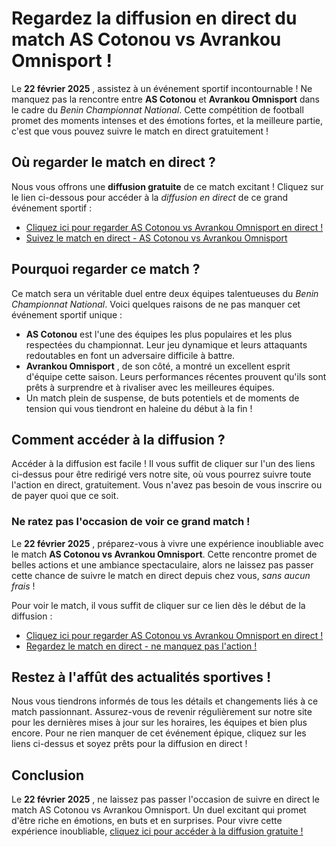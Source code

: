 # Regardez la diffusion en direct du match AS Cotonou vs Avrankou Omnisport !

Le **22 février 2025** , assistez à un événement sportif incontournable ! Ne manquez pas la rencontre entre **AS Cotonou** et **Avrankou Omnisport** dans le cadre du _Benin Championnat National_. Cette compétition de football promet des moments intenses et des émotions fortes, et la meilleure partie, c'est que vous pouvez suivre le match en direct gratuitement !

## Où regarder le match en direct ?

Nous vous offrons une **diffusion gratuite** de ce match excitant ! Cliquez sur le lien ci-dessous pour accéder à la _diffusion en direct_ de ce grand événement sportif :

- [Cliquez ici pour regarder AS Cotonou vs Avrankou Omnisport en direct !](https://tinyurl.com/livestreamfreeo?st=AS+Cotonou+vs+Avrankou+Omnisport&si=gh)
- [Suivez le match en direct - AS Cotonou vs Avrankou Omnisport](https://tinyurl.com/livestreamfreeo?st=AS+Cotonou+vs+Avrankou+Omnisport&si=gh)

## Pourquoi regarder ce match ?

Ce match sera un véritable duel entre deux équipes talentueuses du _Benin Championnat National_. Voici quelques raisons de ne pas manquer cet événement sportif unique :

- **AS Cotonou** est l'une des équipes les plus populaires et les plus respectées du championnat. Leur jeu dynamique et leurs attaquants redoutables en font un adversaire difficile à battre.
- **Avrankou Omnisport** , de son côté, a montré un excellent esprit d'équipe cette saison. Leurs performances récentes prouvent qu'ils sont prêts à surprendre et à rivaliser avec les meilleures équipes.
- Un match plein de suspense, de buts potentiels et de moments de tension qui vous tiendront en haleine du début à la fin !

## Comment accéder à la diffusion ?

Accéder à la diffusion est facile ! Il vous suffit de cliquer sur l'un des liens ci-dessus pour être redirigé vers notre site, où vous pourrez suivre toute l'action en direct, gratuitement. Vous n'avez pas besoin de vous inscrire ou de payer quoi que ce soit.

### Ne ratez pas l'occasion de voir ce grand match !

Le **22 février 2025** , préparez-vous à vivre une expérience inoubliable avec le match **AS Cotonou vs Avrankou Omnisport**. Cette rencontre promet de belles actions et une ambiance spectaculaire, alors ne laissez pas passer cette chance de suivre le match en direct depuis chez vous, _sans aucun frais_ !

Pour voir le match, il vous suffit de cliquer sur ce lien dès le début de la diffusion :

- [Cliquez ici pour regarder AS Cotonou vs Avrankou Omnisport en direct !](https://tinyurl.com/livestreamfreeo?st=AS+Cotonou+vs+Avrankou+Omnisport&si=gh)
- [Regardez le match en direct - ne manquez pas l'action !](https://tinyurl.com/livestreamfreeo?st=AS+Cotonou+vs+Avrankou+Omnisport&si=gh)

## Restez à l'affût des actualités sportives !

Nous vous tiendrons informés de tous les détails et changements liés à ce match passionnant. Assurez-vous de revenir régulièrement sur notre site pour les dernières mises à jour sur les horaires, les équipes et bien plus encore. Pour ne rien manquer de cet événement épique, cliquez sur les liens ci-dessus et soyez prêts pour la diffusion en direct !

## Conclusion

Le **22 février 2025** , ne laissez pas passer l'occasion de suivre en direct le match AS Cotonou vs Avrankou Omnisport. Un duel excitant qui promet d'être riche en émotions, en buts et en surprises. Pour vivre cette expérience inoubliable, [cliquez ici pour accéder à la diffusion gratuite !](https://tinyurl.com/livestreamfreeo?st=AS+Cotonou+vs+Avrankou+Omnisport&si=gh)
